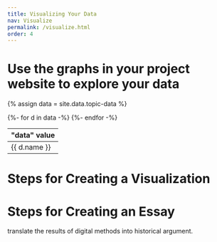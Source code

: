 ```yaml
---
title: Visualizing Your Data
nav: Visualize
permalink: /visualize.html
order: 4
---
```



# Use the graphs in your project website to explore your data

{% assign data = site.data.topic-data %}

<table class="table table-striped" style="max-width: 650px;margin-left: auto;margin-right: auto;">
    <thead>
       <tr>
          <th>"data" value</th>
       </tr>
    </thead>
    <tbody>
    {%- for d in data -%}
    <tr>
       <td class="value">{{ d.name }}</td>
    </tr>
    {%- endfor -%}
    </tbody>
</table>

# Steps for Creating a Visualization

# Steps for Creating an Essay

translate the results of digital methods into historical argument.